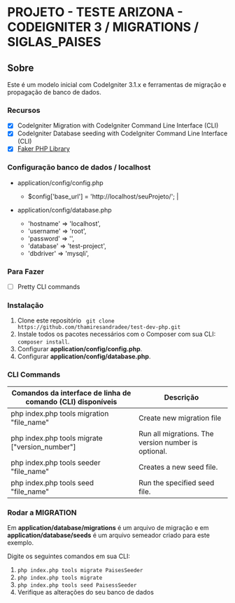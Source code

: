 # PROJETO - TESTE ARIZONA - CODEIGNITER 3 / MIGRATIONS / SIGLAS_PAISES
## Sobre
Este é um modelo inicial com CodeIgniter 3.1.x e ferramentas de migração e propagação de banco de dados.

### Recursos
- [x] CodeIgniter Migration with CodeIgniter Command Line Interface (CLI)
- [x] CodeIgniter Database seeding with CodeIgniter Command Line Interface (CLI)
- [x] [Faker PHP Library](https://github.com/fzaninotto/Faker)

### Configuração banco de dados / localhost
- application/config/config.php
   - $config['base_url'] = 'http://localhost/seuProjeto/'; |

- application/config/database.php
  - 'hostname' => 'localhost',
  - 'username' => 'root',
  - 'password' => '',
  - 'database' => 'test-project',
  - 'dbdriver' => 'mysqli',
  

### Para Fazer
- [ ] Pretty CLI commands

### Instalação
1. Clone este repositório
`` git clone https://github.com/thamiresandradee/test-dev-php.git``
2. Instale todos os pacotes necessários com o Composer com sua CLI: `` composer install``.
3. Configurar **application/config/config.php**.
4. Configurar **application/config/database.php**.


### CLI Commands
| Comandos da interface de linha de comando (CLI) disponíveis | Descrição                                       |
|-----------------------------------------------------------------|-----------------------------------------------------|
| php index.php tools migration "file_name"                       | Create new migration file                           |
| php index.php tools migrate ["version_number"]                  | Run all migrations. The version number is optional. |
| php index.php tools seeder "file_name"                          | Creates a new seed file.                            |
| php index.php tools seed "file_name"                            | Run the specified seed file.                        |

### Rodar a MIGRATION
Em **application/database/migrations** é um arquivo de migração e em **application/database/seeds** é um arquivo semeador criado para este exemplo.

Digite os seguintes comandos em sua CLI:
1. ``php index.php tools migrate PaisesSeeder``
2. ``php index.php tools migrate``
3. ``php index.php tools seed PaisessSeeder``
4. Verifique as alterações do seu banco de dados
